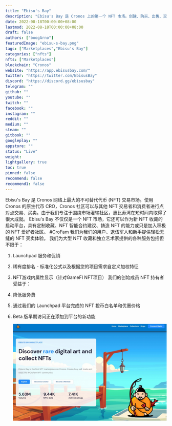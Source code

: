 ```yaml
---
title: "Ebisu's Bay"
description: "Ebisu's Bay 是 Cronos 上的第一个 NFT 市场。创建、购买、出售、交易和享受#CroFam NFT 社区。"
date: 2022-08-18T00:00:00+08:00
lastmod: 2022-08-18T00:00:00+08:00
draft: false
authors: ["boogArno"]
featuredImage: "ebisu-s-bay.png"
tags: ["Marketplaces","Ebisu's Bay"]
categories: ["nfts"]
nfts: ["Marketplaces"]
blockchain: "Cronos"
website: "https://app.ebisusbay.com/"
twitter: "https://twitter.com/EbisusBay"
discord: "https://discord.gg/ebisusbay"
telegram: ""
github: ""
youtube: ""
twitch: ""
facebook: ""
instagram: ""
reddit: ""
medium: ""
steam: ""
gitbook: ""
googleplay: ""
appstore: ""
status: "Live"
weight: 
lightgallery: true
toc: true
pinned: false
recommend: false
recommend1: false
---
```

Ebisu's Bay 是 Cronos 网络上最大的不可替代代币 (NFT) 交易市场。使用 Cronos 的原生代币 CRO，Cronos 社区可以与其他 NFT 交易者和消费者进行点对点交易、买卖。由于我们专注于围绕市场灌输社区，惠比寿湾在短时间内取得了很大成就。 Ebisu's Bay 不仅仅是一个 NFT 市场，它还可以作为新 NFT 收藏的启动平台，具有定制收藏、NFT 智能合约建议、铸造 NFT 的能力或只是加入积极的 NFT 爱好者社区。 #CroFam
我们为我们的用户、退伍军人和新手提供轻松无缝的 NFT 买卖体验。
我们为大型 NFT 收藏和独立艺术家提供的各种服务包括但不限于：
1. Launchpad 服务和促销

2. 稀有度排名 - 标准化公式以及根据您的项目需求自定义加权特征

3. NFT游戏内属性显示（针对GameFI NFT项目）
  我们的创始成员 NFT 持有者受益于：

4. 降低服务费

5. 通过我们的 Launchpad 平台完成的 NFT 投币白名单和优惠价格

6. Beta 版早期访问正在添加到平台的新功能

   ![ebisusbay-dapp-marketplaces-cronos-image1-500x315_2b1c0f6b0d27eb32f31b7a20928fdcd6](ebisusbay-dapp-marketplaces-cronos-image1-500x315_2b1c0f6b0d27eb32f31b7a20928fdcd6.png)